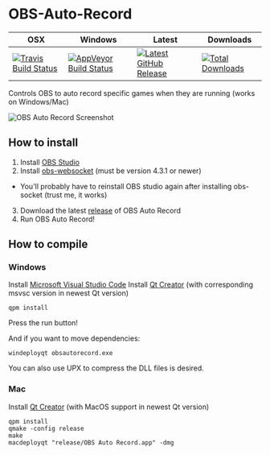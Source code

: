 # OBS-Auto-Record

| OSX | Windows | Latest  | Downloads |
|-----|---------|---------|-----------|
|[![Travis Build Status](https://travis-ci.org/DungFu/OBS-Auto-Record.svg?branch=master)](https://travis-ci.org/DungFu/OBS-Auto-Record)|[![AppVeyor Build Status](https://ci.appveyor.com/api/projects/status/xxe0gbovybndeeyv/branch/master?svg=true)](https://ci.appveyor.com/project/DungFu/obs-auto-record)|[![Latest GitHub Release](https://img.shields.io/github/release/fireph/OBS-Auto-Record.svg)](https://github.com/fireph/OBS-Auto-Record/releases/latest)|[![Total Downloads](https://img.shields.io/github/downloads/fireph/OBS-Auto-Record/total.svg)](https://github.com/fireph/OBS-Auto-Record/releases/latest)|

Controls OBS to auto record specific games when they are running (works on Windows/Mac)

![OBS Auto Record Screenshot](https://i.imgur.com/Ist6StX.png)

## How to install
1. Install [OBS Studio](https://obsproject.com/download)
2. Install [obs-websocket](https://github.com/Palakis/obs-websocket/releases) (must be version 4.3.1 or newer)
- You'll probably have to reinstall OBS studio again after installing obs-socket (trust me, it works)
3. Download the latest [release](https://github.com/fireph/OBS-Auto-Record/releases) of OBS Auto Record
4. Run OBS Auto Record!

## How to compile
### Windows
Install [Microsoft Visual Studio Code](https://code.visualstudio.com/download)
Install [Qt Creator](https://www.qt.io/download) (with corresponding msvsc version in newest Qt version)
```
qpm install
```
Press the run button!

And if you want to move dependencies:
```
windeployqt obsautorecord.exe
```
You can also use UPX to compress the DLL files is desired.
### Mac
Install [Qt Creator](https://www.qt.io/download) (with MacOS support in newest Qt version)

```
qpm install
qmake -config release
make
macdeployqt "release/OBS Auto Record.app" -dmg
```

